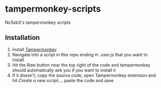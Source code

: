 # tampermonkey-scripts

Nc5xb3's tampermonkey scripts

## Installation

1. Install [Tampermonkey](https://www.tampermonkey.net/)
2. Navigate into a script in this repo ending in *.user.js* that you want to install
3. Hit the *Raw* button near the top right of the code and tampermonkey should automatically ask you if you want to install it
4. If it doesn't, copy the source code, open Tampermonkey extension and hit *Create a new script...*, paste the code and save
